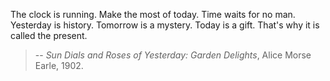 The clock is running. Make the most of today. Time waits for no man.
Yesterday is history. Tomorrow is a mystery. Today is a gift. That's why it is called the present.
> -- *Sun Dials and Roses of Yesterday: Garden Delights*, Alice Morse Earle, 1902.
